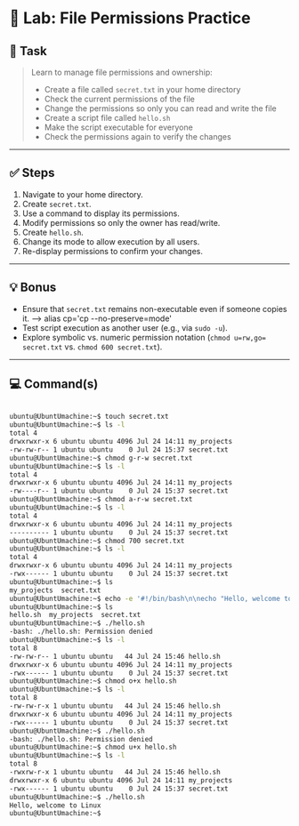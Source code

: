 # 🧪 Lab: File Permissions Practice

## 📝 Task

> Learn to manage file permissions and ownership:
> - Create a file called `secret.txt` in your home directory  
> - Check the current permissions of the file  
> - Change the permissions so only you can read and write the file  
> - Create a script file called `hello.sh`  
> - Make the script executable for everyone  
> - Check the permissions again to verify the changes  

---

## ✅ Steps

1. Navigate to your home directory.  
2. Create `secret.txt`.  
3. Use a command to display its permissions.  
4. Modify permissions so only the owner has read/write.  
5. Create `hello.sh`.  
6. Change its mode to allow execution by all users.  
7. Re-display permissions to confirm your changes.  

---

## 💡 Bonus

- Ensure that `secret.txt` remains non-executable even if someone copies it.  --> alias cp='cp --no-preserve=mode'
- Test script execution as another user (e.g., via `sudo -u`).  
- Explore symbolic vs. numeric permission notation (`chmod u=rw,go= secret.txt` vs. `chmod 600 secret.txt`).  

---

## 💻 Command(s)

```bash

ubuntu@UbuntUmachine:~$ touch secret.txt
ubuntu@UbuntUmachine:~$ ls -l
total 4
drwxrwxr-x 6 ubuntu ubuntu 4096 Jul 24 14:11 my_projects
-rw-rw-r-- 1 ubuntu ubuntu    0 Jul 24 15:37 secret.txt
ubuntu@UbuntUmachine:~$ chmod g-r-w secret.txt
ubuntu@UbuntUmachine:~$ ls -l
total 4
drwxrwxr-x 6 ubuntu ubuntu 4096 Jul 24 14:11 my_projects
-rw----r-- 1 ubuntu ubuntu    0 Jul 24 15:37 secret.txt
ubuntu@UbuntUmachine:~$ chmod a-r-w secret.txt
ubuntu@UbuntUmachine:~$ ls -l
total 4
drwxrwxr-x 6 ubuntu ubuntu 4096 Jul 24 14:11 my_projects
---------- 1 ubuntu ubuntu    0 Jul 24 15:37 secret.txt
ubuntu@UbuntUmachine:~$ chmod 700 secret.txt
ubuntu@UbuntUmachine:~$ ls -l
total 4
drwxrwxr-x 6 ubuntu ubuntu 4096 Jul 24 14:11 my_projects
-rwx------ 1 ubuntu ubuntu    0 Jul 24 15:37 secret.txt
ubuntu@UbuntUmachine:~$ ls
my_projects  secret.txt
ubuntu@UbuntUmachine:~$ echo -e '#!/bin/bash\n\necho "Hello, welcome to Linux"' > hello.sh
ubuntu@UbuntUmachine:~$ ls
hello.sh  my_projects  secret.txt
ubuntu@UbuntUmachine:~$ ./hello.sh
-bash: ./hello.sh: Permission denied
ubuntu@UbuntUmachine:~$ ls -l
total 8
-rw-rw-r-- 1 ubuntu ubuntu   44 Jul 24 15:46 hello.sh
drwxrwxr-x 6 ubuntu ubuntu 4096 Jul 24 14:11 my_projects
-rwx------ 1 ubuntu ubuntu    0 Jul 24 15:37 secret.txt
ubuntu@UbuntUmachine:~$ chmod o+x hello.sh
ubuntu@UbuntUmachine:~$ ls -l
total 8
-rw-rw-r-x 1 ubuntu ubuntu   44 Jul 24 15:46 hello.sh
drwxrwxr-x 6 ubuntu ubuntu 4096 Jul 24 14:11 my_projects
-rwx------ 1 ubuntu ubuntu    0 Jul 24 15:37 secret.txt
ubuntu@UbuntUmachine:~$ ./hello.sh
-bash: ./hello.sh: Permission denied
ubuntu@UbuntUmachine:~$ chmod u+x hello.sh
ubuntu@UbuntUmachine:~$ ls -l
total 8
-rwxrw-r-x 1 ubuntu ubuntu   44 Jul 24 15:46 hello.sh
drwxrwxr-x 6 ubuntu ubuntu 4096 Jul 24 14:11 my_projects
-rwx------ 1 ubuntu ubuntu    0 Jul 24 15:37 secret.txt
ubuntu@UbuntUmachine:~$ ./hello.sh
Hello, welcome to Linux
ubuntu@UbuntUmachine:~$

